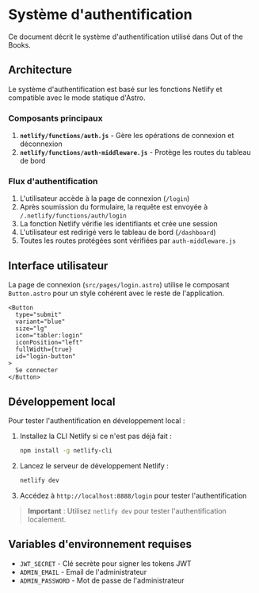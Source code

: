 # Système d'authentification

Ce document décrit le système d'authentification utilisé dans Out of the Books.

## Architecture

Le système d'authentification est basé sur les fonctions Netlify et compatible avec le mode statique d'Astro.

### Composants principaux

1. **`netlify/functions/auth.js`** - Gère les opérations de connexion et déconnexion
2. **`netlify/functions/auth-middleware.js`** - Protège les routes du tableau de bord

### Flux d'authentification

1. L'utilisateur accède à la page de connexion (`/login`)
2. Après soumission du formulaire, la requête est envoyée à `/.netlify/functions/auth/login`
3. La fonction Netlify vérifie les identifiants et crée une session
4. L'utilisateur est redirigé vers le tableau de bord (`/dashboard`)
5. Toutes les routes protégées sont vérifiées par `auth-middleware.js`

## Interface utilisateur

La page de connexion (`src/pages/login.astro`) utilise le composant `Button.astro` pour un style cohérent avec le reste de l'application.

```astro
<Button 
  type="submit"
  variant="blue"
  size="lg"
  icon="tabler:login"
  iconPosition="left"
  fullWidth={true}
  id="login-button"
>
  Se connecter
</Button>
```

## Développement local

Pour tester l'authentification en développement local :

1. Installez la CLI Netlify si ce n'est pas déjà fait :
   ```bash
   npm install -g netlify-cli
   ```

2. Lancez le serveur de développement Netlify :
   ```bash
   netlify dev
   ```

3. Accédez à `http://localhost:8888/login` pour tester l'authentification

> **Important** : Utilisez `netlify dev` pour tester l'authentification localement.

## Variables d'environnement requises

- `JWT_SECRET` - Clé secrète pour signer les tokens JWT
- `ADMIN_EMAIL` - Email de l'administrateur
- `ADMIN_PASSWORD` - Mot de passe de l'administrateur
